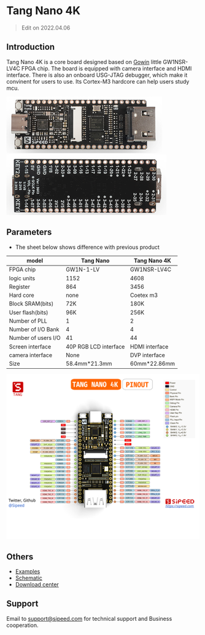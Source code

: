 # Tang Nano 4K 

> Edit on 2022.04.06

## Introduction

Tang Nano 4K is a core board designed based on [Gowin](https://www.gowinsemi.com/en/) little GW1NSR-LV4C FPGA chip. The board is equipped with camera interface and HDMI interface. There is also an onboard USG-JTAG debugger, which make it convinent for users to use. Its Cortex-M3 hardcore can help users study mcu.

![Tang Nano 4K](./assets/4k-1.jpg)
![Tang Nano 4K](./assets/4k-2.jpg)

## Parameters

- The sheet below shows difference with previous product

| model               | Tang Nano             | Tang Nano 4K   |
| ------------------- | --------------------- | -------------- |
| FPGA chip           | GW1N-1-LV             | GW1NSR-LV4C    |
| logic units         | 1152                  | 4608           |
| Register            | 864                   | 3456           |
| Hard core           | none                  | Coetex m3      |
| Block SRAM(bits)    | 72K                   | 180K           |
| User flash(bits)    | 96K                   | 256K           |
| Number of PLL       | 1                     | 2              |
| Number of I/O Bank  | 4                     | 4              |
| Number of users I/O | 41                    | 44             |
| Screen interface    | 40P RGB LCD interface | HDMI interface |
| camera interface    | None                  | DVP interface  |
| Size                | 58.4mm\*21.3mm        | 60mm\*22.86mm  |

![](./../../../zh/tang/Tang-Nano/assets/Tang_nano_4K_0813.png)

## Others

- [Examples](./../Tang-Nano-Doc/examples.md)
- [Schematic](https://dl.sipeed.com/shareURL/TANG/Nano%204K/HDK/02_Schematic)
- [Download center](https://dl.sipeed.com/shareURL/TANG/Nano%204K/)

## Support

Email to support@sipeed.com for technical support and Business cooperation.

